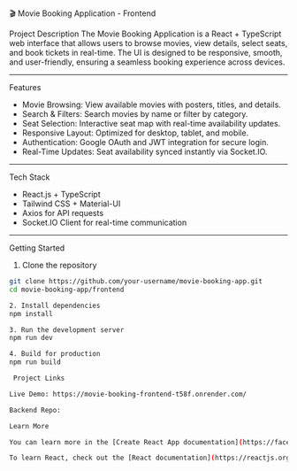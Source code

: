 🎬 Movie Booking Application - Frontend

Project Description
The Movie Booking Application is a React + TypeScript web interface that allows users to browse movies, view details, select seats, and book tickets in real-time. The UI is designed to be responsive, smooth, and user-friendly, ensuring a seamless booking experience across devices.

---

 Features
-  Movie Browsing: View available movies with posters, titles, and details.
-  Search & Filters: Search movies by name or filter by category.
-  Seat Selection: Interactive seat map with real-time availability updates.
-  Responsive Layout: Optimized for desktop, tablet, and mobile.
-  Authentication: Google OAuth and JWT integration for secure login.
-  Real-Time Updates: Seat availability synced instantly via Socket.IO.

---

Tech Stack
- React.js + TypeScript
- Tailwind CSS + Material-UI
- Axios for API requests
- Socket.IO Client for real-time communication


---

Getting Started
1. Clone the repository
```bash
git clone https://github.com/your-username/movie-booking-app.git
cd movie-booking-app/frontend

2. Install dependencies
npm install

3. Run the development server
npm run dev

4. Build for production
npm run build

 Project Links

Live Demo: https://movie-booking-frontend-t58f.onrender.com/

Backend Repo: 

Learn More

You can learn more in the [Create React App documentation](https://facebook.github.io/create-react-app/docs/getting-started).

To learn React, check out the [React documentation](https://reactjs.org/).
